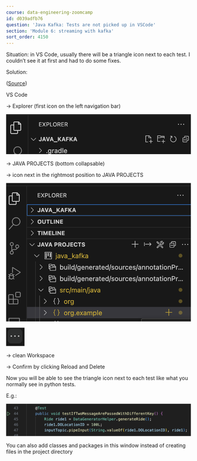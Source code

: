 ```yaml
---
course: data-engineering-zoomcamp
id: d039adfb76
question: 'Java Kafka: Tests are not picked up in VSCode'
section: 'Module 6: streaming with kafka'
sort_order: 4150
---
```


Situation: in VS Code, usually there will be a triangle icon next to each test. I couldn’t see it at first and had to do some fixes.

Solution:

([Source](https://stackoverflow.com/a/66527032))

VS Code

→ Explorer (first icon on the left navigation bar)

![Image](images/data-engineering-zoomcamp/image_07f863ec.png)

→ JAVA PROJECTS (bottom collapsable)

→  icon next in the rightmost position to JAVA PROJECTS

![Image](images/data-engineering-zoomcamp/image_df52218e.png)

![Image](images/data-engineering-zoomcamp/image_deaf91b1.png)

→  clean Workspace

→ Confirm by clicking Reload and Delete

Now you will be able to see the triangle icon next to each test like what you normally see in python tests.

E.g.:

![Image](images/data-engineering-zoomcamp/image_8584c5ce.png)

You can also add classes and packages in this window instead of creating files in the project directory

